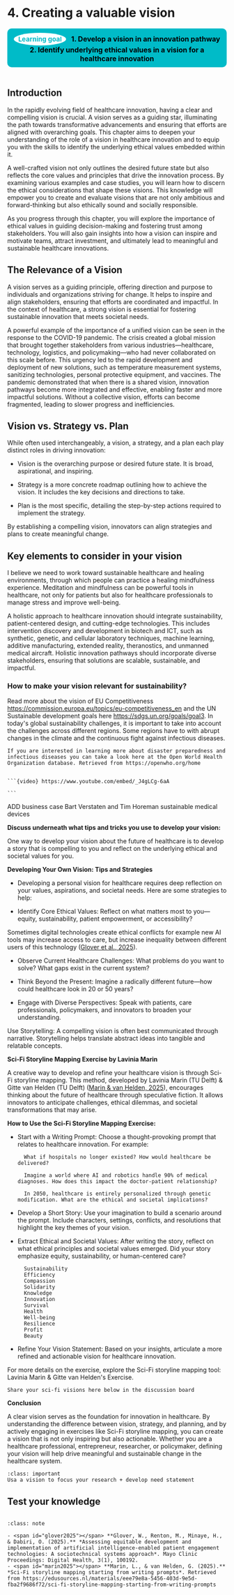 # 4. Creating a valuable vision

<center>
  <div style="padding: 10px; background-color: #00BBC8; border-radius: 10px; display: inline-block; font-weight: bold; font-size: 16px; color: #000; position: relative;">
    <span style="background-color: white; color: #00BBC8; border-radius: 50%; padding: 5px 10px; font-size: 15px; font-weight: bold; margin-right: 8px; display: inline-block;">Learning goal</span>
    1. Develop a vision in an innovation pathway
    2. Identify underlying ethical values in a vision for a healthcare innovation
  </div>
</center>
<br>

## Introduction

In the rapidly evolving field of healthcare innovation, having a clear and compelling vision is crucial. A vision serves as a guiding star, illuminating the path towards transformative advancements and ensuring that efforts are aligned with overarching goals. This chapter aims to deepen your understanding of the role of a vision in healthcare innovation and to equip you with the skills to identify the underlying ethical values embedded within it.

A well-crafted vision not only outlines the desired future state but also reflects the core values and principles that drive the innovation process. By examining various examples and case studies, you will learn how to discern the ethical considerations that shape these visions. This knowledge will empower you to create and evaluate visions that are not only ambitious and forward-thinking but also ethically sound and socially responsible.

As you progress through this chapter, you will explore the importance of ethical values in guiding decision-making and fostering trust among stakeholders. You will also gain insights into how a vision can inspire and motivate teams, attract investment, and ultimately lead to meaningful and sustainable healthcare innovations.

## The Relevance of a Vision

A vision serves as a guiding principle, offering direction and purpose to individuals and organizations striving for change. It helps to inspire and align stakeholders, ensuring that efforts are coordinated and impactful. In the context of healthcare, a strong vision is essential for fostering sustainable innovation that meets societal needs.

A powerful example of the importance of a unified vision can be seen in the response to the COVID-19 pandemic. The crisis created a global mission that brought together stakeholders from various industries—healthcare, technology, logistics, and policymaking—who had never collaborated on this scale before. This urgency led to the rapid development and deployment of new solutions, such as temperature measurement systems, sanitizing technologies, personal protective equipment, and vaccines. The pandemic demonstrated that when there is a shared vision, innovation pathways become more integrated and effective, enabling faster and more impactful solutions. Without a collective vision, efforts can become fragmented, leading to slower progress and inefficiencies.

## Vision vs. Strategy vs. Plan

While often used interchangeably, a vision, a strategy, and a plan each play distinct roles in driving innovation:

* Vision is the overarching purpose or desired future state. It is broad, aspirational, and inspiring.

* Strategy is a more concrete roadmap outlining how to achieve the vision. It includes the key decisions and directions to take.

* Plan is the most specific, detailing the step-by-step actions required to implement the strategy.

By establishing a compelling vision, innovators can align strategies and plans to create meaningful change.

## Key elements to consider in your vision

I believe we need to work toward sustainable healthcare and healing environments, through which people can practice a healing mindfulness experience. Meditation and mindfulness can be powerful tools in healthcare, not only for patients but also for healthcare professionals to manage stress and improve well-being.

A holistic approach to healthcare innovation should integrate sustainability, patient-centered design, and cutting-edge technologies. This includes intervention discovery and development in biotech and ICT, such as synthetic, genetic, and cellular laboratory techniques, machine learning, additive manufacturing, extended reality, theranostics, and unmanned medical aircraft. Holistic innovation pathways should incorporate diverse stakeholders, ensuring that solutions are scalable, sustainable, and impactful.

### How to make your vision relevant for sustainability?
Read more about the vision of EU Competitiveness https://commission.europa.eu/topics/eu-competitiveness_en and the UN Sustainable development goals here https://sdgs.un.org/goals/goal3. In today's global sustainability challenges, it is important to take into account the challenges across different  regions. Some regions have to with abrupt changes in the climate and the continuous fight against infectious diseases.

````{admonition} Disaster preparedness and infectious diseases
If you are interested in learning more about disaster preparedness and infectious diseases you can take a look here at the Open World Health Organization database. Retrieved from https://openwho.org/home
````




````{admonition} Watch this video on Dr. Sascha Verbruggen's vision on sustainable health innovation. How would you lik to incorporate sustainability in your vision?

```{video} https://www.youtube.com/embed/_J4gLCg-6aA

```
````



ADD business case Bart Verstaten and Tim Horeman sustainable medical devices

**Discuss underneath what tips and tricks you use to develop your vision:** 

<script src=https://utteranc.es/client.js
        repo="pietervandekerckhove/handbook-innovating-health"
        issue-term="vision discussion"
        theme="github-light"
        crossorigin="anonymous"
        async>
</script>


One way to develop your vision about the future of healthcare is to develop a story that is compelling to you and reflect on the underlying ethical and societal values for you.

**Developing Your Own Vision: Tips and Strategies**

* Developing a personal vision for healthcare requires deep reflection on your values, aspirations, and societal needs. Here are some strategies to help:

* Identify Core Ethical Values: Reflect on what matters most to you—equity, sustainability, patient empowerment, or accessibility?

Sometimes digital technologies create ethical conflicts for example new AI tools may increase access to care, but increase inequality between different users of this technology ([Glover et al., 2025](#glover2025)).

* Observe Current Healthcare Challenges: What problems do you want to solve? What gaps exist in the current system?

* Think Beyond the Present: Imagine a radically different future—how could healthcare look in 20 or 50 years?

* Engage with Diverse Perspectives: Speak with patients, care professionals, policymakers, and innovators to broaden your understanding.

Use Storytelling: A compelling vision is often best communicated through narrative. Storytelling helps translate abstract ideas into tangible and relatable concepts.

**Sci-Fi Storyline Mapping Exercise by Lavinia Marin**

A creative way to develop and refine your healthcare vision is through Sci-Fi storyline mapping. This method, developed by Lavinia Marin (TU Delft) & Gitte van Helden (TU Delft) ([Marin & van Helden, 2025](#marin2025)), encourages thinking about the future of healthcare through speculative fiction. It allows innovators to anticipate challenges, ethical dilemmas, and societal transformations that may arise.

**How to Use the Sci-Fi Storyline Mapping Exercise:**

* Start with a Writing Prompt: Choose a thought-provoking prompt that relates to healthcare innovation. For example:

        What if hospitals no longer existed? How would healthcare be delivered?

        Imagine a world where AI and robotics handle 90% of medical diagnoses. How does this impact the doctor-patient relationship?

        In 2050, healthcare is entirely personalized through genetic modification. What are the ethical and societal implications?

* Develop a Short Story: Use your imagination to build a scenario around the prompt. Include characters, settings, conflicts, and resolutions that highlight the key themes of your vision.

* Extract Ethical and Societal Values: After writing the story, reflect on what ethical principles and societal values emerged. Did your story emphasize equity, sustainability, or human-centered care?

        Sustainability
        Efficiency
        Compassion
        Solidarity
        Knowledge
        Innovation
        Survival 
        Health
        Well-being
        Resilience 
        Profit
        Beauty 


* Refine Your Vision Statement: Based on your insights, articulate a more refined and actionable vision for healthcare innovation.

For more details on the exercise, explore the Sci-Fi storyline mapping tool: Lavinia Marin & Gitte van Helden's Exercise.

````{admonition} Sci-fi vision exercise
Share your sci-fi visions here below in the discussion board
````


<script src=https://utteranc.es/client.js
        repo="pietervandekerckhove/handbook-innovating-health"
        issue-term="sci-fi exercise vision"
        theme="github-light"
        crossorigin="anonymous"
        async>
</script>

**Conclusion**

A clear vision serves as the foundation for innovation in healthcare. By understanding the difference between vision, strategy, and planning, and by actively engaging in exercises like Sci-Fi storyline mapping, you can create a vision that is not only inspiring but also actionable. Whether you are a healthcare professional, entrepreneur, researcher, or policymaker, defining your vision will help drive meaningful and sustainable change in the healthcare system.

```{admonition} Team Project assignment (see project chapter 9)
:class: important 
Usa a vision to focus your research + develop need statement 
```

## Test your knowledge
```{h5p} https://tudelft.h5p.com/content/1292586813167449847/embed
```

```{admonition} Bibliography
:class: note 

- <span id="glover2025"></span> **Glover, W., Renton, M., Minaye, H., & Dabiri, O. (2025).** *Assessing equitable development and implementation of artificial intelligence-enabled patient engagement technologies: A sociotechnical systems approach*. Mayo Clinic Proceedings: Digital Health, 3(1), 100192.
- <span id="marin2025"></span> **Marin, L., & van Helden, G. (2025).** *Sci-Fi storyline mapping starting from writing prompts*. Retrieved from https://edusources.nl/materials/eee79e8a-5456-403d-9e5d-fba2f9686f72/sci-fi-storyline-mapping-starting-from-writing-prompts

